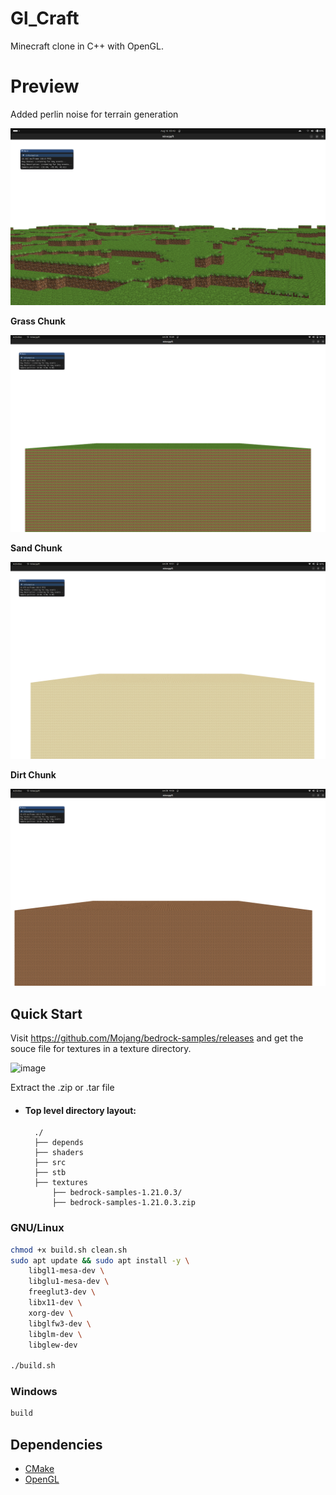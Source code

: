 # Gl_Craft
Minecraft clone in C++ with OpenGL.

# Preview

Added perlin noise for terrain generation

![image](https://github.com/Talkative-Banana/Gl_Craft/blob/master/preview/image.png)

**Grass Chunk**

![image](https://github.com/Talkative-Banana/Gl_Craft/blob/master/preview/GrassBlock.png)

**Sand Chunk**

![image](https://github.com/Talkative-Banana/Gl_Craft/blob/master/preview/SandBlock.png)

**Dirt Chunk**

![image](https://github.com/Talkative-Banana/Gl_Craft/blob/master/preview/DirtBlock.png)

## Quick Start
Visit https://github.com/Mojang/bedrock-samples/releases and get the souce file for textures in a texture directory.

![image](https://github.com/Talkative-Banana/Gl_Craft/assets/100795948/5ca83734-75fc-4040-adb7-dd5a806b983e)

Extract the .zip or .tar file

* #### Top level directory layout:
        ./
        ├── depends
        ├── shaders
        ├── src
        ├── stb
        ├── textures
            ├── bedrock-samples-1.21.0.3/
            ├── bedrock-samples-1.21.0.3.zip

### GNU/Linux
``` bash
chmod +x build.sh clean.sh
sudo apt update && sudo apt install -y \
    libgl1-mesa-dev \
    libglu1-mesa-dev \
    freeglut3-dev \
    libx11-dev \
    xorg-dev \
    libglfw3-dev \
    libglm-dev \
    libglew-dev

./build.sh
```
### Windows
``` bash
build
```

## Dependencies
- [CMake](https://cmake.org/)
- [OpenGL](https://www.opengl.org/)
